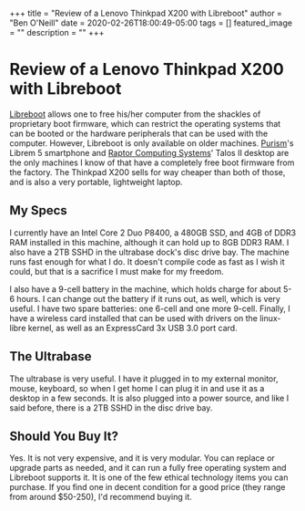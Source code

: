+++
title =  "Review of a Lenovo Thinkpad X200 with Libreboot"
author = "Ben O'Neill"
date = 2020-02-26T18:00:49-05:00
tags = []
featured_image = ""
description = ""
+++

# Review of a Lenovo Thinkpad X200 with Libreboot

[Libreboot](https://libreboot.org) allows one to free his/her computer
from the shackles of proprietary boot firmware, which can restrict the
operating systems that can be booted or the hardware peripherals that
can be used with the computer. However, Libreboot is only available on
older machines. [Purism](https://puri.sm)'s Librem 5 smartphone and
[Raptor Computing Systems](https://www.raptorcs.com/)' Talos II
desktop are the only machines I know of that have a completely free
boot firmware from the factory. The Thinkpad X200 sells for way
cheaper than both of those, and is also a very portable, lightweight
laptop.

## My Specs

I currently have an Intel Core 2 Duo P8400, a 480GB SSD, and 4GB of
DDR3 RAM installed in this machine, although it can hold up to 8GB
DDR3 RAM. I also have a 2TB SSHD in the ultrabase dock's disc drive
bay. The machine runs fast enough for what I do. It doesn't compile
code as fast as I wish it could, but that is a sacrifice I must make
for my freedom.

I also have a 9-cell battery in the machine, which holds charge for
about 5-6 hours. I can change out the battery if it runs out, as well,
which is very useful. I have two spare batteries: one 6-cell and one
more 9-cell. Finally, I have a wireless card installed that can be
used with drivers on the linux-libre kernel, as well as an ExpressCard
3x USB 3.0 port card.

## The Ultrabase

The ultrabase is very useful. I have it plugged in to my external
monitor, mouse, keyboard, so when I get home I can plug it in and
use it as a desktop in a few seconds. It is also plugged into a power
source, and like I said before, there is a 2TB SSHD in the disc drive
bay.

## Should You Buy It?

Yes. It is not very expensive, and it is very modular. You can
replace or upgrade parts as needed, and it can run a fully free
operating system and Libreboot supports it. It is one of the few
ethical technology items you can purchase. If you find one in decent
condition for a good price (they range from around $50-250), I'd
recommend buying it.
